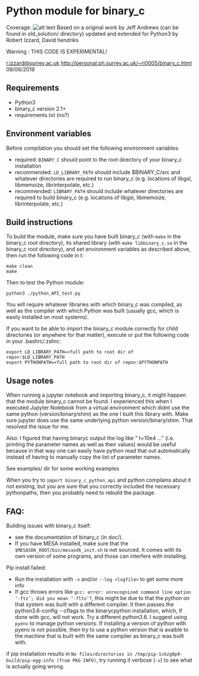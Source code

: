 # Python module for binary_c
Coverage: ![alt text](coverage.svg)
Based on a original work by Jeff Andrews (can be found in old_solution/ directory)
updated and extended for Python3 by Robert Izzard, David hendriks

Warning : THIS CODE IS EXPERIMENTAL!

r.izzard@surrey.ac.uk
http://personal.ph.surrey.ac.uk/~ri0005/binary_c.html
09/06/2019

Requirements
---------------------
- Python3
- binary_c version 2.1+
- requirements.txt (no?)

Environment variables
---------------------
Before compilation you should set the following environment variables:

- required: `BINARY_C` should point to the root directory of your binary_c installation
- recommended: `LD_LIBRARY_PATH` should include $BINARY_C/src and whatever directories are required to run binary_c (e.g. locations of libgsl, libmemoize, librinterpolate, etc.)
- recommended: `LIBRARY_PATH` should include whatever directories are required to build binary_c (e.g. locations of libgsl, libmemoize, librinterpolate, etc.)

Build instructions
---------------------
To build the module, make sure you have built binary_c (with `make` in the binary_c root directory), its shared library (with `make libbinary_c.so` in the binary_c root directory), and set environment variables as described above, then run the following code in t:
```
make clean
make
```
Then to test the Python module:
```
python3 ./python_API_test.py
```
You will require whatever libraries with which binary_c was compiled, as well as the compiler with which Python was built (usually gcc, which is easily installed on most systems).

If you want to be able to import the binary_c module correctly for child directories (or anywhere for that matter), execute or put the following code in your .bashrc/.zshrc: 
```
export LD_LIBRARY_PATH=<full path to root dir of repo>:$LD_LIBRARY_PATH
export PYTHONPATH=<full path to root dir of repo>:$PYTHONPATH
```

Usage notes
---------------------
When running a jupyter notebook and importing binary_c, it might happen that the module binary_c cannot be found. I experienced this when I executed Jupyter Notebook from a virtual environment which didnt use the same python (version/binary/shim) as the one I built this library with. Make sure jupyter does use the same underlying python version/binary/shim. That resolved the issue for me.

Also: I figured that having binaryc output the log like "<LOG HEADER> t=10e4 ..." (i.e. printing the parameter names as well as their values) would be useful because in that way one can easily have python read that out automatically instead of having to manually copy the list of parameter names.

See examples/ dir for some working examples

When you try to `import binary_c_python_api` and python complains about it not existing, but you are sure that you correctly included the necessary pythonpaths, then you probably need to rebuild the package.

FAQ:
--------------------

Building issues with binary_c itself: 
- see the documentation of binary_c (in doc/). 
- If you have MESA installed, make sure that the `$MESASDK_ROOT/bin/mesasdk_init.sh` is not sourced. It comes with its own version of some programs, and those can interfere with installing.  

Pip install failed:
- Run the installation with `-v` and/or `--log <logfile>` to get some more info
- If gcc throws errors like `gcc: error: unrecognized command line option ‘-ftz’; did you mean ‘-flto’?`, this might be due to that the python on that system was built with a different compiler. It then passes the python3.6-config --cflags to the binarycpython installation, which, if done with gcc, will not work. Try a different python3.6. I suggest using `pyenv` to manage python versions. If installing a version of python with pyenv is not possible, then try to use a python version that is avaible to the machine that is built with the same compiler as binary_c was built with. 

if pip installation results in `No files/directories in /tmp/pip-1ckzg0p9-build/pip-egg-info (from PKG-INFO)`, try running it verbose (`-v`) to see what is actually going wrong. 
